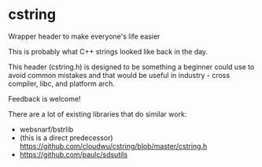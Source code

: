 # cstring
Wrapper header to make everyone's life easier

This is probably what C++ strings looked like back in the day.

This header (cstring.h) is designed to be 
something a beginner could use to avoid common
 mistakes and that would be useful in industry - 
cross compiler, libc, and platform arch.

Feedback is welcome!

There are a lot of existing libraries that do similar work:
* websnarf/bstrlib
* (this is a direct predecessor) https://github.com/cloudwu/cstring/blob/master/cstring.h
* https://github.com/paulc/sdsutils
